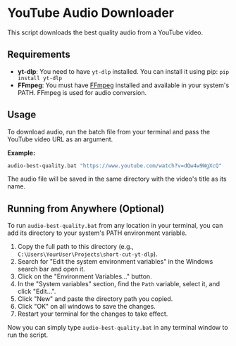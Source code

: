 # YouTube Audio Downloader

This script downloads the best quality audio from a YouTube video.

## Requirements

- **yt-dlp**: You need to have `yt-dlp` installed. You can install it using pip: `pip install yt-dlp`
- **FFmpeg**: You must have [FFmpeg](https://ffmpeg.org/download.html) installed and available in your system's PATH. FFmpeg is used for audio conversion.

## Usage

To download audio, run the batch file from your terminal and pass the YouTube video URL as an argument.

**Example:**
```bash
audio-best-quality.bat "https://www.youtube.com/watch?v=dQw4w9WgXcQ"
```

The audio file will be saved in the same directory with the video's title as its name.

## Running from Anywhere (Optional)

To run `audio-best-quality.bat` from any location in your terminal, you can add its directory to your system's PATH environment variable.

1.  Copy the full path to this directory (e.g., `C:\Users\YourUser\Projects\short-cut-yt-dlp`).
2.  Search for "Edit the system environment variables" in the Windows search bar and open it.
3.  Click on the "Environment Variables..." button.
4.  In the "System variables" section, find the `Path` variable, select it, and click "Edit...".
5.  Click "New" and paste the directory path you copied.
6.  Click "OK" on all windows to save the changes.
7.  Restart your terminal for the changes to take effect.

Now you can simply type `audio-best-quality.bat` in any terminal window to run the script.